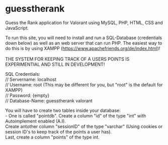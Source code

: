 ﻿# guesstherank
Guess the Rank application for Valorant using MySQL, PHP, HTML, CSS and JavaScript. <br>

To run this site, you will need to install and run a SQL-Database (credentials down below) as well as an web server that can run PHP. The easiest way to do this is by using XAMPP (https://www.apachefriends.org/de/index.html)! <br>
<br>
THE SYSTEM FOR KEEPING TRACK OF A USERS POINTS IS EXPERIMENTIAL AND STILL IN DEVELOPMENT!

SQL Credentials: <br>
  // Servername: localhost <br>
  // Username: root (This may be different for you, but "root" is the default for XAMPP) <br>
  // Password: {empty} <br>
  // Database-Name: guesstherank valorant <br>

  You will have to create two tables inside your database: <br>
      - One is called "pointdb". 
        Create a column "id" of the type "int" with Autoimplement enabled (A.I). <br>
        Create antother column "sessionID" of the type "varchar" (Using cookies or session ID's to keep track of the points a user has). <br>
        Last, create a column "points" of the type int. <br> 
  
